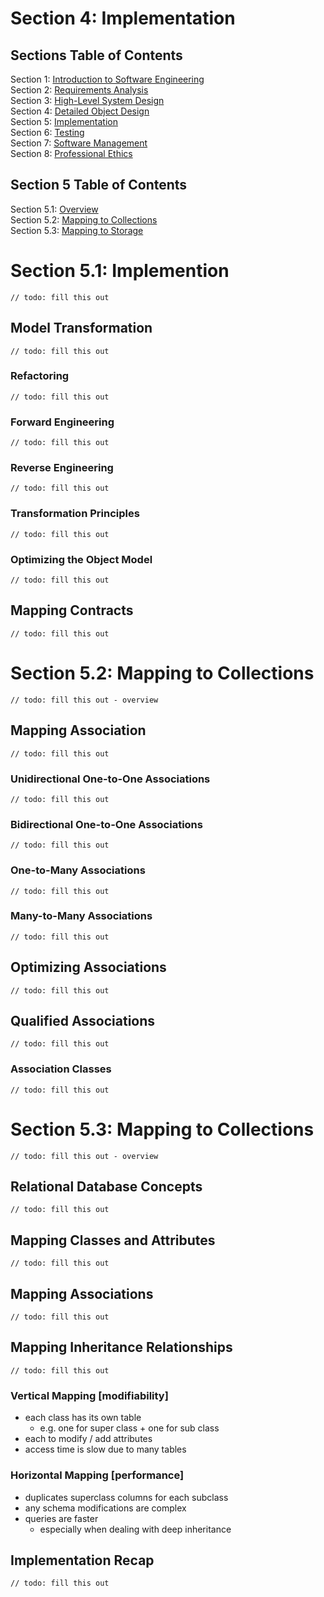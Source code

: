 # Section 4: Implementation

## Sections Table of Contents

Section 1: [Introduction to Software Engineering](Section%201.md)<br>
Section 2: [Requirements Analysis](Section%202.md)<br>
Section 3: [High-Level System Design](Section%203.md)<br>
Section 4: [Detailed Object Design](Section%204.md)<br>
Section 5: [Implementation](Section%205.md)<br>
Section 6: [Testing](Section%206.md)<br>
Section 7: [Software Management](Section%207.md)<br>
Section 8: [Professional Ethics](Section%208.md)<br>

## Section 5 Table of Contents

Section 5.1: [Overview](#section-5.1-overview)<br>
Section 5.2: [Mapping to Collections](#section-5.2-mapping-to-collections)<br>
Section 5.3: [Mapping to Storage](#section-5.3-mapping-to-storage)<br>

# Section 5.1: Implemention
`// todo: fill this out`

## Model Transformation
`// todo: fill this out`

### Refactoring
`// todo: fill this out`

### Forward Engineering
`// todo: fill this out`

### Reverse Engineering
`// todo: fill this out`

### Transformation Principles
`// todo: fill this out`

### Optimizing the Object Model
`// todo: fill this out`

## Mapping Contracts
`// todo: fill this out`

# Section 5.2: Mapping to Collections
`// todo: fill this out - overview`

## Mapping Association
`// todo: fill this out`

### Unidirectional One-to-One Associations
`// todo: fill this out`

### Bidirectional One-to-One Associations
`// todo: fill this out`

### One-to-Many Associations
`// todo: fill this out`

### Many-to-Many Associations
`// todo: fill this out`

## Optimizing Associations
`// todo: fill this out`

## Qualified Associations
`// todo: fill this out`

### Association Classes
`// todo: fill this out`

# Section 5.3: Mapping to Collections
`// todo: fill this out - overview`

## Relational Database Concepts
`// todo: fill this out`

## Mapping Classes and Attributes
`// todo: fill this out`

## Mapping Associations
`// todo: fill this out`

## Mapping Inheritance Relationships
`// todo: fill this out`

### Vertical Mapping [modifiability]
- each class has its own table
  - e.g. one for super class + one for sub class
- each to modify / add attributes
- access time is slow due to many tables

### Horizontal Mapping [performance]
- duplicates superclass columns for each subclass
- any schema modifications are complex
- queries are faster
  - especially when dealing with deep inheritance

## Implementation Recap
`// todo: fill this out`